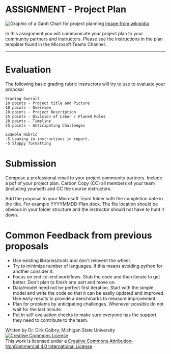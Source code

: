# ASSIGNMENT - Project Plan

![Graphic of a Gantt Chart for project planning](https://upload.wikimedia.org/wikipedia/commons/a/aa/Project_schedule.png?20160608211101)
[Image from wikipidia](https://commons.wikimedia.org/wiki/File:Project_schedule.png)



In this assignment you will communicate your project plan to your community partners and instructors.  Please see the instructions in the plan template found in the Microsoft Teams Channel.  

----

# Evaluation
The following basic grading rubric instructors will try to use to evaluate your proposal

    Grading Overall
    10 points - Project title and Picture
    10 points - Overview
    20 points - Project Description
    25 points - Division of Labor / Planed Roles
    20 points - Timeline
    25 points - Anticipating Challenges

    Example Rubric
    -5 Leaving in instructions in report.
    -5 Sloppy formatting

# Submission
Compose a professional email to your project community partners. Include a pdf of your project plan.  Carbon Copy (CC) all members of your team (including yourself) and CC the course instructors.

Add the proposal to your Microsoft Team folder with the completion date in the title. For example YYYYMMDD-Plan.docx. The file location should be obvious in your folder structure and the instructor should not have to hunt it down.


# Common Feedback from previous proposals

- Use existing libraries/tools and don't reinvent the wheel.
- Try to minimize number of languages.  If this means avoiding python for another consider it.
- Focus on end-to-end workflows.  Stub the code and then iterate to get better.  Don't plan to finish one part and move on.
- Data/model need not be perfect first iteration. Start with the simple model and write the code so that it can be easily updated and improved. Use early results to provide a benchmarks to measure improvement.
- Plan for problems by anticipating challenges.  Whenever possible do not wait for the last minute.
- Put in self evaluation checks to make sure everyone has the support they need to contribute to the team. 

Written by Dr. Dirk Colbry, Michigan State University
<a rel="license" href="http://creativecommons.org/licenses/by-nc/4.0/"><img alt="Creative Commons License" style="border-width:0" src="https://i.creativecommons.org/l/by-nc/4.0/88x31.png" /></a><br />This work is licensed under a <a rel="license" href="http://creativecommons.org/licenses/by-nc/4.0/">Creative Commons Attribution-NonCommercial 4.0 International License</a>.
